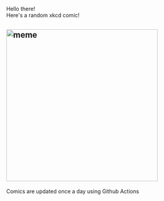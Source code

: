 Hello there! <br>Here's a random xkcd comic!<br>
## <img src="https://imgs.xkcd.com/comics/floor.png" alt="meme" width="400"/><br>
Comics are updated once a day using Github Actions